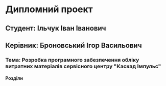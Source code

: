Дипломний проект
================

Студент: Ільчук Іван Іванович
---------------------------------
Керівник: Броновський Ігор Васильович
-------------------------------------

### Тема: Розробка програмного забезпечення обліку витратних матеріалів сервісного центру "Каскад Імпульс"

#### Розділи

